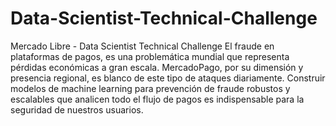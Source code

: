 # Data-Scientist-Technical-Challenge
Mercado Libre - Data Scientist Technical Challenge
El fraude en plataformas de pagos, es una problemática mundial que representa pérdidas 
económicas a gran escala. MercadoPago, por su dimensión y presencia regional, es blanco de este 
tipo de ataques diariamente. Construir modelos de machine learning para prevención de fraude 
robustos y escalables que analicen todo el flujo de pagos es indispensable para la seguridad de 
nuestros usuarios.  
